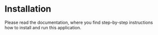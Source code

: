 # Installation

Please read the documentation, where you find step-by-step instructions how to install and run this application.
